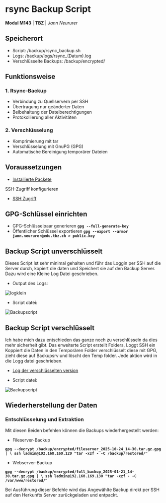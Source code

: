 # rsync Backup Script

**Modul M143** | **TBZ** | *Jann Neururer*


## Speicherort

- Script: /backup/rsync_backup.sh
- Logs: /backup/logs/rsync_(Datum).log
- Verschlüsselte Backups: /backup/encrypted/

## Funktionsweise

### 1. Rsync-Backup

- Verbindung zu Quellservern per SSH
- Übertragung nur geänderter Daten
- Beibehaltung der Dateiberechtigungen
- Protokollierung aller Aktivitäten

### 2. Verschlüsselung

- Komprimierung mit tar
- Verschlüsselung mit GnuPG (GPG)
- Automatische Bereinigung temporärer Dateien

## Voraussetzungen
- [Installierte Packete](Umsetzung.md#installierte-packages)

SSH-Zugriff konfigurieren
- [SSH Zugriff](Umsetzung.md#ssh-keys-generieren)

## GPG-Schlüssel einrichten

- GPG-Schlüsselpaar generieren
**`gpg --full-generate-key`**
- Öffentlicher Schlüssel exportieren 
**`gpg --export --armor jann.neururer@edu.tbz.ch > public.key`**

## Backup Script unverschlüsselt
Dieses Script Ist sehr minimal gehalten und führ das Loggin per SSH auf die Server durch, kopiert die daten und Speichert sie auf den Backup Server. Dazu wird eine Kleine Log Datei geschrieben.
- Output des Logs:

![logklein](https://raw.githubusercontent.com/Jann08/M143_nfs-apache-backup/main/imgs/sentproof.png)

- Script datei:

![Backupscript](https://raw.githubusercontent.com/Jann08/M143_nfs-apache-backup/main/imgs/Backupscript.png)


## Backup Script verschlüsselt
Ich habe mich dazu entschieden das ganze noch zu verschlüsseln da dies mehr sicherheit gibt. Das erweiterte Script erstellt Folders, Loggt SSH ein Koppiert die Daten in den Temporären Folder verschlüsselt diese mit GPG, zieht diese auf Backupsrv und löscht den Temp folder. Jede aktion wird in die Logg datei geschrieben.
- [Log der verschlüsselten version](rsync_2025-10-24_11-53.log)

- Script datei:

![Backupscript](https://raw.githubusercontent.com/Jann08/M143_nfs-apache-backup/main/imgs/Scriptbackupfull.png)

## Wiederherstellung der Daten

### Entschlüsselung und Extraktion

Mit diesen Beiden befehlen können die Backups wiederhergestellt werden: 

- Fileserver-Backup
  
**`gpg --decrypt /backup/encrypted/fileserver_2025-10-24_14-30.tar.gz.gpg | \
ssh ladmin@192.168.169.129 "tar -xzf - -C /backup/restored/"`**

- Webserver-Backup
  
**`gpg --decrypt /backup/encrypted/full_backup_2025-01-21_14-30.tar.gz.gpg | \
ssh ladmin@192.168.169.130 "tar -xzf - -C /var/www/restored/"`**

Bei Ausführung dieser Befehle wird das Angewählte Backup direkt per SSH auf den Herkunfts Server zurückgeladen und entpackt.
